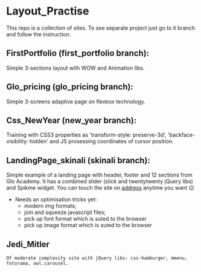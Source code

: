 # Layout_Practise
  This repo is a collection of sites. To see separate project just go to it branch and follow the instruction.
  
## FirstPortfolio (first_portfolio branch):
  Simple 3-sections layout with WOW and Animation libs.
  
## Glo_pricing (glo_pricing branch):
  Simple 3-screens adaptive page on flexbox technology.
  
## Css_NewYear (new_year branch):
  Training with CSS3 properties as 'transform-style: preserve-3d', 'backface-visibility: hidden' and JS prosessing coordinates of cursor position.

## LandingPage_skinali (skinali branch):
  Simple example of a landing page with header, footer and 12 sections from Glo Academy. It has a combined slider (slick
and twentytwenty jQuery libs) and Spikme widget.
     You can touch the site on [address](http://u55180.onhh.ru) anytime you want :wink:
* Needs an optimisation tricks yet:
    * modern img formats;
    * join and squeeze javascript files;
    * pick up font format which is suted to the browser
    * pick up image format which is suted to the browser
## Jedi_Mitler
	Of moderate complexity site with jQuery libs: css-hamburger, mmenu, fotorama, owl.carousel.
